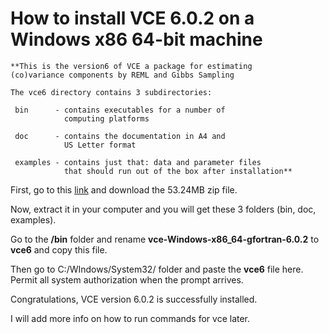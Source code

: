 # How to install VCE 6.0.2 on a Windows x86 64-bit machine



	**This is the version6 of VCE a package for estimating 
	(co)variance components by REML and Gibbs Sampling
	
	The vce6 directory contains 3 subdirectories:
	
	 bin      - contains executables for a number of
	            computing platforms
	            
	 doc      - contains the documentation in A4 and 
	            US Letter format
	            
	 examples - contains just that: data and parameter files 
	            that should run out of the box after installation**
	
First, go to this [link](https://www.openagrar.de/servlets/MCRFileNodeServlet/openagrar_derivate_00022208/vce.zip "this link") and download the 53.24MB zip file.

Now, extract it in your computer and you will get these 3 folders (bin, doc, examples).

Go to the **/bin** folder and rename **vce-Windows-x86_64-gfortran-6.0.2** to **vce6** and copy this file.

Then go to C:/WIndows/System32/ folder and paste the **vce6** file here. Permit all system authorization when the prompt arrives.

Congratulations, VCE version 6.0.2 is successfully installed.

I will add more info on how to run commands for vce later.
